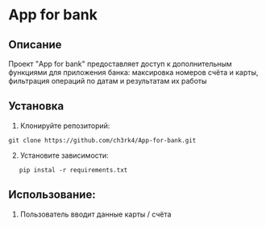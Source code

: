 # App for bank
## Описание
Проект "App for bank" предоставляет доступ к дополнительным функциями для приложения банка: максировка номеров счёта
и карты, фильтрация операций по датам и результатам их работы

## Установка
1. Клонируйте репозиторий: 
```
git clone https://github.com/ch3rk4/App-for-bank.git
```
2. Установите зависимости:
```
   pip instal -r requirements.txt
```
## Использование:
1. Пользователь вводит данные карты / счёта